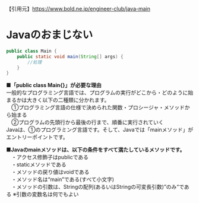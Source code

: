 【引用元】https://www.bold.ne.jp/engineer-club/java-main  

# Javaのおまじない　
```java
public class Main {
	public static void main(String[] args) {
		//処理
	}
}
```
  
**■「public class Main{}」が必要な理由**  
一般的なプログラミング言語では、プログラムの実行がどこから・どのように始まるかは大きく以下の二種類に分かれます。  
　①プログラミング言語の仕様で決められた関数・プロシージャ・メソッドから始まる  
　②プログラムの先頭行から最後の行まで、順番に実行されていく  
Javaは、①のプログラミング言語です。そして、Javaでは「mainメソッド」がエントリーポイントです。  
  
**■Javaのmainメソッドは、以下の条件をすべて満たしているメソッドです。**  
　・アクセス修飾子はpublicである  
　・staticメソッドである  
　・メソッドの戻り値はvoidである  
　・メソッド名は“main”である(すべて小文字)  
　・メソッドの引数は、Stringの配列(あるいはStringの可変長引数)”のみ“である ※引数の変数名は何でもよい  
